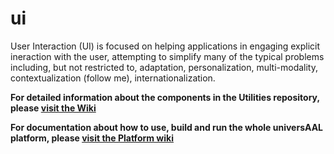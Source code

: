 # ui
User Interaction (UI) is focused on helping applications in engaging explicit ineraction with the user, attempting to simplify many of the typical problems including, but not restricted to, adaptation, personalization, multi-modality, contextualization (follow me), internationalization.

**For detailed information about the components in the Utilities repository, please [visit the Wiki](https://github.com/universAAL/ui/wiki)**

**For documentation about how to use, build and run the whole universAAL platform, please [visit the Platform wiki](https://github.com/universAAL/platform/wiki)**
